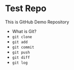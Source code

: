 # Test Repo

This is GitHub Demo Repository

- What is Git?
- `git clone`
- `git add`
- `git commit`
- `git push`
- `git diff`
- `git log`
